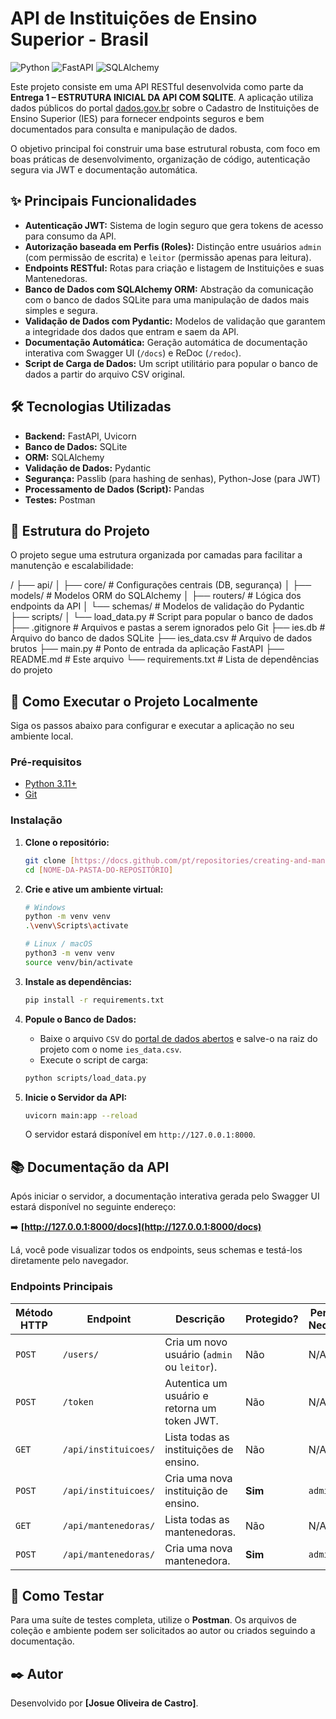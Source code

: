 # API de Instituições de Ensino Superior - Brasil

![Python](https://img.shields.io/badge/Python-3.11+-blue?style=for-the-badge&logo=python&logoColor=white)
![FastAPI](https://img.shields.io/badge/FastAPI-0.100+-green?style=for-the-badge&logo=fastapi&logoColor=white)
![SQLAlchemy](https://img.shields.io/badge/SQLAlchemy-2.0+-red?style=for-the-badge&logo=sqlalchemy&logoColor=white)

Este projeto consiste em uma API RESTful desenvolvida como parte da **Entrega 1 – ESTRUTURA INICIAL DA API COM SQLITE**. A aplicação utiliza dados públicos do portal [dados.gov.br](http://dados.gov.br) sobre o Cadastro de Instituições de Ensino Superior (IES) para fornecer endpoints seguros e bem documentados para consulta e manipulação de dados.

O objetivo principal foi construir uma base estrutural robusta, com foco em boas práticas de desenvolvimento, organização de código, autenticação segura via JWT e documentação automática.

## ✨ Principais Funcionalidades

* **Autenticação JWT:** Sistema de login seguro que gera tokens de acesso para consumo da API.
* **Autorização baseada em Perfis (Roles):** Distinção entre usuários `admin` (com permissão de escrita) e `leitor` (permissão apenas para leitura).
* **Endpoints RESTful:** Rotas para criação e listagem de Instituições e suas Mantenedoras.
* **Banco de Dados com SQLAlchemy ORM:** Abstração da comunicação com o banco de dados SQLite para uma manipulação de dados mais simples e segura.
* **Validação de Dados com Pydantic:** Modelos de validação que garantem a integridade dos dados que entram e saem da API.
* **Documentação Automática:** Geração automática de documentação interativa com Swagger UI (`/docs`) e ReDoc (`/redoc`).
* **Script de Carga de Dados:** Um script utilitário para popular o banco de dados a partir do arquivo CSV original.

## 🛠️ Tecnologias Utilizadas

* **Backend:** FastAPI, Uvicorn
* **Banco de Dados:** SQLite
* **ORM:** SQLAlchemy
* **Validação de Dados:** Pydantic
* **Segurança:** Passlib (para hashing de senhas), Python-Jose (para JWT)
* **Processamento de Dados (Script):** Pandas
* **Testes:** Postman

## 📂 Estrutura do Projeto

O projeto segue uma estrutura organizada por camadas para facilitar a manutenção e escalabilidade:

/
├── api/
│   ├── core/         # Configurações centrais (DB, segurança)
│   ├── models/       # Modelos ORM do SQLAlchemy
│   ├── routers/      # Lógica dos endpoints da API
│   └── schemas/      # Modelos de validação do Pydantic
├── scripts/
│   └── load_data.py  # Script para popular o banco de dados
├── .gitignore        # Arquivos e pastas a serem ignorados pelo Git
├── ies.db            # Arquivo do banco de dados SQLite
├── ies_data.csv      # Arquivo de dados brutos
├── main.py           # Ponto de entrada da aplicação FastAPI
├── README.md         # Este arquivo
└── requirements.txt  # Lista de dependências do projeto


## 🚀 Como Executar o Projeto Localmente

Siga os passos abaixo para configurar e executar a aplicação no seu ambiente local.

### **Pré-requisitos**
* [Python 3.11+](https://www.python.org/downloads/)
* [Git](https://git-scm.com/downloads/)

### **Instalação**

1.  **Clone o repositório:**
    ```bash
    git clone [https://docs.github.com/pt/repositories/creating-and-managing-repositories/quickstart-for-repositories](https://docs.github.com/pt/repositories/creating-and-managing-repositories/quickstart-for-repositories)
    cd [NOME-DA-PASTA-DO-REPOSITÓRIO]
    ```

2.  **Crie e ative um ambiente virtual:**
    ```bash
    # Windows
    python -m venv venv
    .\venv\Scripts\activate

    # Linux / macOS
    python3 -m venv venv
    source venv/bin/activate
    ```

3.  **Instale as dependências:**
    ```bash
    pip install -r requirements.txt
    ```

4.  **Popule o Banco de Dados:**
    * Baixe o arquivo `CSV` do [portal de dados abertos](https://dados.gov.br/dados/conjuntos-dados/cadastro-de-instituicoes-de-educacao-superior) e salve-o na raiz do projeto com o nome `ies_data.csv`.
    * Execute o script de carga:
    ```bash
    python scripts/load_data.py
    ```

5.  **Inicie o Servidor da API:**
    ```bash
    uvicorn main:app --reload
    ```
    O servidor estará disponível em `http://127.0.0.1:8000`.

## 📚 Documentação da API

Após iniciar o servidor, a documentação interativa gerada pelo Swagger UI estará disponível no seguinte endereço:

➡️ **[http://127.0.0.1:8000/docs](http://127.0.0.1:8000/docs)**

Lá, você pode visualizar todos os endpoints, seus schemas e testá-los diretamente pelo navegador.

### **Endpoints Principais**

| Método HTTP | Endpoint                        | Descrição                                         | Protegido? | Permissão Necessária |
|-------------|---------------------------------|---------------------------------------------------|------------|----------------------|
| `POST`      | `/users/`                       | Cria um novo usuário (`admin` ou `leitor`).       | Não        | N/A                  |
| `POST`      | `/token`                        | Autentica um usuário e retorna um token JWT.      | Não        | N/A                  |
| `GET`       | `/api/instituicoes/`            | Lista todas as instituições de ensino.            | Não        | N/A                  |
| `POST`      | `/api/instituicoes/`            | Cria uma nova instituição de ensino.              | **Sim** | `admin`              |
| `GET`       | `/api/mantenedoras/`            | Lista todas as mantenedoras.                      | Não        | N/A                  |
| `POST`      | `/api/mantenedoras/`            | Cria uma nova mantenedora.                        | **Sim** | `admin`              |

## 🧪 Como Testar

Para uma suíte de testes completa, utilize o **Postman**. Os arquivos de coleção e ambiente podem ser solicitados ao autor ou criados seguindo a documentação.

## ✒️ Autor

Desenvolvido por **[Josue Oliveira de Castro]**.

